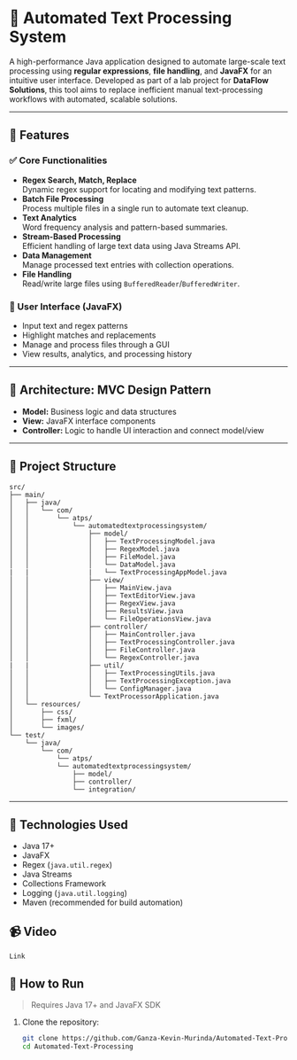 # 📝 Automated Text Processing System

A high-performance Java application designed to automate large-scale text processing using **regular expressions**, **file handling**, and **JavaFX** for an intuitive user interface. Developed as part of a lab project for **DataFlow Solutions**, this tool aims to replace inefficient manual text-processing workflows with automated, scalable solutions.

---

## 🚀 Features

### ✅ Core Functionalities
- **Regex Search, Match, Replace**  
  Dynamic regex support for locating and modifying text patterns.
- **Batch File Processing**  
  Process multiple files in a single run to automate text cleanup.
- **Text Analytics**  
  Word frequency analysis and pattern-based summaries.
- **Stream-Based Processing**  
  Efficient handling of large text data using Java Streams API.
- **Data Management**  
  Manage processed text entries with collection operations.
- **File Handling**  
  Read/write large files using `BufferedReader`/`BufferedWriter`.

### 🎨 User Interface (JavaFX)
- Input text and regex patterns
- Highlight matches and replacements
- Manage and process files through a GUI
- View results, analytics, and processing history

---

## 🧱 Architecture: MVC Design Pattern


- **Model:** Business logic and data structures
- **View:** JavaFX interface components
- **Controller:** Logic to handle UI interaction and connect model/view

---

## 📁 Project Structure

```
src/
├── main/
│   ├── java/
│   │   └── com/
│   │       └── atps/
│   │           └── automatedtextprocessingsystem/
│   │               ├── model/
│   │               │   ├── TextProcessingModel.java
│   │               │   ├── RegexModel.java
│   │               │   ├── FileModel.java
│   │               │   └── DataModel.java
|   |               |   └── TextProcessingAppModel.java
│   │               ├── view/
│   │               │   ├── MainView.java
│   │               │   ├── TextEditorView.java
│   │               │   ├── RegexView.java
│   │               │   ├── ResultsView.java
│   │               │   └── FileOperationsView.java
│   │               ├── controller/
│   │               │   ├── MainController.java
│   │               │   ├── TextProcessingController.java
│   │               │   ├── FileController.java
│   │               │   └── RegexController.java
|   |               ├── util/
│   │               │   ├── TextProcessingUtils.java
│   │               │   ├── TextProcessingException.java
│   │               │   └── ConfigManager.java
│   │               └── TextProcessorApplication.java
│   └── resources/
│       ├── css/
│       ├── fxml/
│       └── images/
└── test/
    └── java/
        └── com/
            └── atps/
            └── automatedtextprocessingsystem/
                ├── model/
                ├── controller/
                └── integration/
```

---

## 🧪 Technologies Used

- Java 17+
- JavaFX
- Regex (`java.util.regex`)
- Java Streams
- Collections Framework
- Logging (`java.util.logging`)
- Maven (recommended for build automation)

## 📹 Video

```
Link
```

## 🧰 How to Run

> Requires Java 17+ and JavaFX SDK

1. Clone the repository:
   ```bash
   git clone https://github.com/Ganza-Kevin-Murinda/Automated-Text-Processing-System.git
   cd Automated-Text-Processing